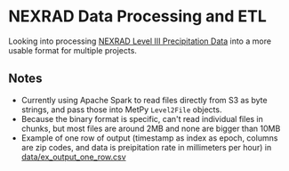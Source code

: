 # NEXRAD Data Processing and ETL

Looking into processing  [NEXRAD Level III Precipitation Data](http://www.ncdc.noaa.gov/data-access/radar-data/nexrad-products) into a more
usable format for multiple projects.

## Notes

* Currently using Apache Spark to read files directly from S3 as byte strings,
and pass those into MetPy `Level2File` objects.
* Because the binary format is specific, can't read individual files in chunks,
but most files are around 2MB and none are bigger than 10MB
* Example of one row of output (timestamp as index as epoch, columns are zip codes,
and data is preipitation rate in millimeters per hour) in [data/ex_output_one_row.csv](data/ex_output_one_row.csv)
